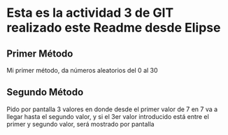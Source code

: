# Esta es la actividad 3 de GIT realizado este Readme desde Elipse
## Primer Método
Mi primer método, da números aleatorios del 0 al 30
## Segundo Método 
Pido por pantalla 3 valores en donde desde el primer valor de 7 en 7 va a llegar hasta el segundo valor, y si el 3er valor introducido está entre el primer y segundo valor, será mostrado por pantalla